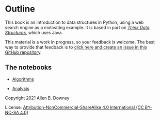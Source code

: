 # Outline

This book is an introduction to data structures in Python, using a web search engine as a motivating example.
It is based in part on *[Think Data Structures](https://greenteapress.com/wp/think-data-structures/)*, which uses Java.

This material is a work in progress, so your feedback is welcome.  The best way to provide that feedback is to [click here and create an issue in this GitHub repository](https://github.com/AllenDowney/DSIRP/issues).


## The notebooks

* [Algorithms](https://colab.research.google.com/github/AllenDowney/DSIRP/blob/main/notebooks/algorithms.ipynb)

* [Analysis](https://colab.research.google.com/github/AllenDowney/DSIRP/blob/main/notebooks/analysis.ipynb)




Copyright 2021 Allen B. Downey

License: [Attribution-NonCommercial-ShareAlike 4.0 International (CC BY-NC-SA 4.0)](https://creativecommons.org/licenses/by-nc-sa/4.0/)
